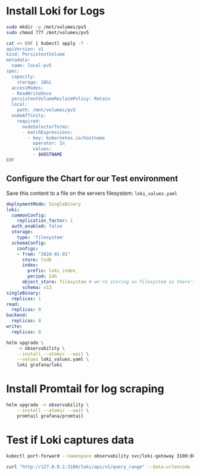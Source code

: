 # Install Loki for Logs


```bash
sudo mkdir -p /mnt/volumes/pv5
sudo chmod 777 /mnt/volumes/pv5

cat << EOF | kubectl apply -f -
apiVersion: v1
kind: PersistentVolume
metadata:
  name: local-pv5
spec:
  capacity:
    storage: 10Gi
  accessModes:
  - ReadWriteOnce
  persistentVolumeReclaimPolicy: Retain
  local:
    path: /mnt/volumes/pv5
  nodeAffinity:
    required:
      nodeSelectorTerms:
      - matchExpressions:
        - key: kubernetes.io/hostname
          operator: In
          values:
          - $HOSTNAME
EOF
```

## Configure the Chart for our Test environment

Save this content to a file on the servers filesystem: `loki_values.yaml`

```yaml
deploymentMode: SingleBinary
loki:
  commonConfig:
    replication_factor: 1
  auth_enabled: false
  storage:
    type: 'filesystem'
  schemaConfig:
    configs:
    - from: "2024-01-01"
      store: tsdb
      index:
        prefix: loki_index_
        period: 24h
      object_store: filesystem # we're storing on filesystem so there's no real persistence here.
      schema: v13
singleBinary:
  replicas: 1
read:
  replicas: 0
backend:
  replicas: 0
write:
  replicas: 0
```

```bash
helm upgrade \
    -n observability \
    --install --atomic --wait \
    --values loki_values.yaml \
    loki grafana/loki
```

# Install Promtail for log scraping


```bash
helm upgrade -n observability \
    --install --atomic --wait \
    promtail grafana/promtail
```


# Test if Loki captures data

```bash
kubectl port-forward --namespace observability svc/loki-gateway 3100:80 &

curl "http://127.0.0.1:3100/loki/api/v1/query_range" --data-urlencode 'query={job="test"}'
```
